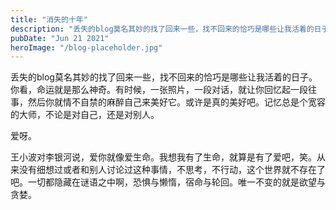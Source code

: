 ```yaml
---
title: "消失的十年"
description: "丢失的blog莫名其妙的找了回来一些，找不回来的恰巧是哪些让我活着的日子"
pubDate: "Jun 21 2021"
heroImage: "/blog-placeholder.jpg"
---
```

丢失的blog莫名其妙的找了回来一些，找不回来的恰巧是哪些让我活着的日子。你看，命运就是那么神奇。有时候，一张照片，一段对话，就让你回忆起一段往事，然后你就情不自禁的麻醉自己来美好它。或许是真的美好吧。记忆总是个宽容的大师，不论是对自己，还是对别人。

爱呀。

王小波对李银河说，爱你就像爱生命。我想我有了生命，就算是有了爱吧，笑。从来没有细想过或者和别人讨论过这种事情，不思考，不行动，这个世界就不存在了吧。一切都隐藏在谜语之中啊，恐惧与懒惰，宿命与轮回。唯一不变的就是欲望与贪婪。
